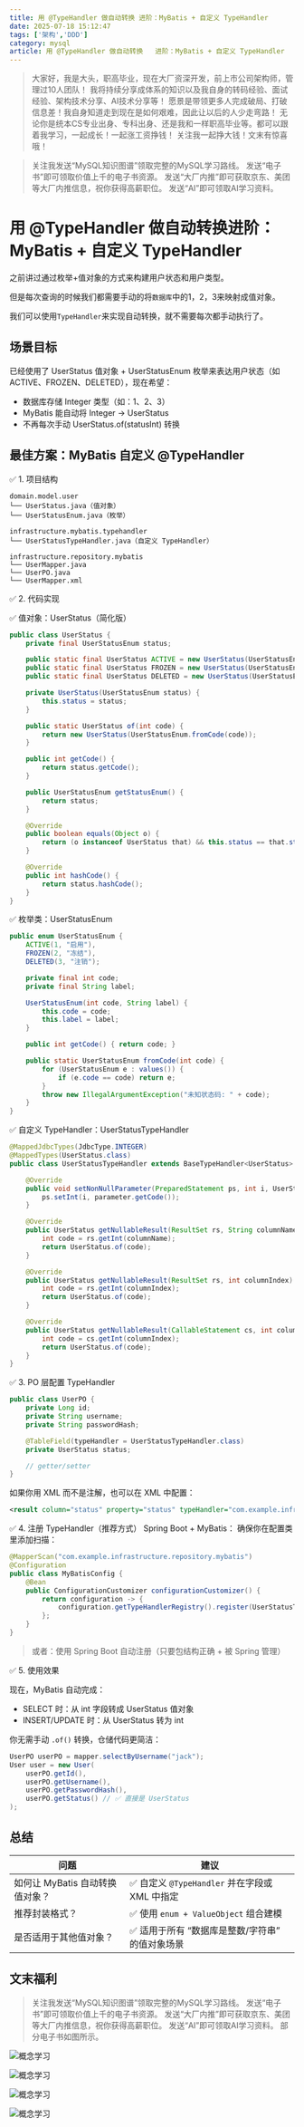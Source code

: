 ```yaml
---
title: 用 @TypeHandler 做自动转换	进阶：MyBatis + 自定义 TypeHandler
date: 2025-07-18 15:12:47
tags: ['架构','DDD']
category: mysql
article: 用 @TypeHandler 做自动转换	进阶：MyBatis + 自定义 TypeHandler
---
```


> 大家好，我是大头，职高毕业，现在大厂资深开发，前上市公司架构师，管理过10人团队！
> 我将持续分享成体系的知识以及我自身的转码经验、面试经验、架构技术分享、AI技术分享等！
> 愿景是带领更多人完成破局、打破信息差！我自身知道走到现在是如何艰难，因此让以后的人少走弯路！
> 无论你是统本CS专业出身、专科出身、还是我和一样职高毕业等。都可以跟着我学习，一起成长！一起涨工资挣钱！
> 关注我一起挣大钱！文末有惊喜哦！

> 关注我发送“MySQL知识图谱”领取完整的MySQL学习路线。
> 发送“电子书”即可领取价值上千的电子书资源。
> 发送“大厂内推”即可获取京东、美团等大厂内推信息，祝你获得高薪职位。
> 发送“AI”即可领取AI学习资料。

# 用 @TypeHandler 做自动转换进阶：MyBatis + 自定义 TypeHandler

之前讲过通过枚举+值对象的方式来构建用户状态和用户类型。

但是每次查询的时候我们都需要手动的将`数据库`中的1，2，3来映射成值对象。

我们可以使用`TypeHandler`来实现自动转换，就不需要每次都手动执行了。

## 场景目标

已经使用了 UserStatus 值对象 + UserStatusEnum 枚举来表达用户状态（如 ACTIVE、FROZEN、DELETED），现在希望：
- 数据库存储 Integer 类型（如：1、2、3）
- MyBatis 能自动将 Integer → UserStatus
- 不再每次手动 UserStatus.of(statusInt) 转换

## 最佳方案：MyBatis 自定义 @TypeHandler

✅ 1. 项目结构

```
domain.model.user
└── UserStatus.java（值对象）
└── UserStatusEnum.java（枚举）

infrastructure.mybatis.typehandler
└── UserStatusTypeHandler.java（自定义 TypeHandler）

infrastructure.repository.mybatis
└── UserMapper.java
└── UserPO.java
└── UserMapper.xml
```

✅ 2. 代码实现

✅ 值对象：UserStatus（简化版）

```java
public class UserStatus {
    private final UserStatusEnum status;

    public static final UserStatus ACTIVE = new UserStatus(UserStatusEnum.ACTIVE);
    public static final UserStatus FROZEN = new UserStatus(UserStatusEnum.FROZEN);
    public static final UserStatus DELETED = new UserStatus(UserStatusEnum.DELETED);

    private UserStatus(UserStatusEnum status) {
        this.status = status;
    }

    public static UserStatus of(int code) {
        return new UserStatus(UserStatusEnum.fromCode(code));
    }

    public int getCode() {
        return status.getCode();
    }

    public UserStatusEnum getStatusEnum() {
        return status;
    }

    @Override
    public boolean equals(Object o) {
        return (o instanceof UserStatus that) && this.status == that.status;
    }

    @Override
    public int hashCode() {
        return status.hashCode();
    }
}

```

✅ 枚举类：UserStatusEnum

```java
public enum UserStatusEnum {
    ACTIVE(1, "启用"),
    FROZEN(2, "冻结"),
    DELETED(3, "注销");

    private final int code;
    private final String label;

    UserStatusEnum(int code, String label) {
        this.code = code;
        this.label = label;
    }

    public int getCode() { return code; }

    public static UserStatusEnum fromCode(int code) {
        for (UserStatusEnum e : values()) {
            if (e.code == code) return e;
        }
        throw new IllegalArgumentException("未知状态码: " + code);
    }
}

```

✅ 自定义 TypeHandler：UserStatusTypeHandler
```java
@MappedJdbcTypes(JdbcType.INTEGER)
@MappedTypes(UserStatus.class)
public class UserStatusTypeHandler extends BaseTypeHandler<UserStatus> {

    @Override
    public void setNonNullParameter(PreparedStatement ps, int i, UserStatus parameter, JdbcType jdbcType) throws SQLException {
        ps.setInt(i, parameter.getCode());
    }

    @Override
    public UserStatus getNullableResult(ResultSet rs, String columnName) throws SQLException {
        int code = rs.getInt(columnName);
        return UserStatus.of(code);
    }

    @Override
    public UserStatus getNullableResult(ResultSet rs, int columnIndex) throws SQLException {
        int code = rs.getInt(columnIndex);
        return UserStatus.of(code);
    }

    @Override
    public UserStatus getNullableResult(CallableStatement cs, int columnIndex) throws SQLException {
        int code = cs.getInt(columnIndex);
        return UserStatus.of(code);
    }
}

```

✅ 3. PO 层配置 TypeHandler

```java
public class UserPO {
    private Long id;
    private String username;
    private String passwordHash;

    @TableField(typeHandler = UserStatusTypeHandler.class)
    private UserStatus status;

    // getter/setter
}

```

如果你用 XML 而不是注解，也可以在 XML 中配置：

```xml
<result column="status" property="status" typeHandler="com.example.infrastructure.mybatis.typehandler.UserStatusTypeHandler"/>
```

✅ 4. 注册 TypeHandler（推荐方式）
Spring Boot + MyBatis：
确保你在配置类里添加扫描：
```java
@MapperScan("com.example.infrastructure.repository.mybatis")
@Configuration
public class MyBatisConfig {
    @Bean
    public ConfigurationCustomizer configurationCustomizer() {
        return configuration -> {
            configuration.getTypeHandlerRegistry().register(UserStatusTypeHandler.class);
        };
    }
}

```

> 或者：使用 Spring Boot 自动注册（只要包结构正确 + 被 Spring 管理）

✅ 5. 使用效果

现在，MyBatis 自动完成：
- SELECT 时：从 int 字段转成 UserStatus 值对象
- INSERT/UPDATE 时：从 UserStatus 转为 int

你无需手动 `.of()` 转换，仓储代码更简洁：

```java
UserPO userPO = mapper.selectByUsername("jack");
User user = new User(
    userPO.getId(),
    userPO.getUsername(),
    userPO.getPasswordHash(),
    userPO.getStatus() // ✅ 直接是 UserStatus
);

```

## 总结

| 问题                   | 建议                                 |
| -------------------- | ---------------------------------- |
| 如何让 MyBatis 自动转换值对象？ | ✅ 自定义 `@TypeHandler` 并在字段或 XML 中指定 |
| 推荐封装格式？              | ✅ 使用 `enum + ValueObject` 组合建模     |
| 是否适用于其他值对象？          | ✅ 适用于所有 “数据库是整数/字符串” 的值对象场景        |


## 文末福利

> 关注我发送“MySQL知识图谱”领取完整的MySQL学习路线。
> 发送“电子书”即可领取价值上千的电子书资源。
> 发送“大厂内推”即可获取京东、美团等大厂内推信息，祝你获得高薪职位。
> 发送“AI”即可领取AI学习资料。
> 部分电子书如图所示。

![概念学习](https://thepatterraining.github.io/images/bottom1.png)

![概念学习](https://thepatterraining.github.io/images/bottom2.png)

![概念学习](https://thepatterraining.github.io/images/bottom3.png)

![概念学习](https://thepatterraining.github.io/images/bottom4.png)


